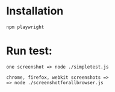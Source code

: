 # Installation
```
npm playwright
```
# Run test:
```
one screenshot => node ./simpletest.js

chrome, firefox, webkit screenshots => 
=> node ./screenshotforallbrowser.js
```

